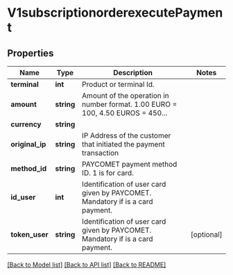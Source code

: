 # V1subscriptionorderexecutePayment

## Properties
Name | Type | Description | Notes
------------ | ------------- | ------------- | -------------
**terminal** | **int** | Product or terminal Id. | 
**amount** | **string** | Amount of the operation in number format. 1.00 EURO &#x3D; 100, 4.50 EUROS &#x3D; 450... | 
**currency** | **string** |  | 
**original_ip** | **string** | IP Address of the customer that initiated the payment transaction | 
**method_id** | **string** | PAYCOMET payment method ID. 1 is for card. | 
**id_user** | **int** | Identification of user card given by PAYCOMET. Mandatory if is a card payment. | 
**token_user** | **string** | Identification of user card given by PAYCOMET. Mandatory if is a card payment. | [optional] 

[[Back to Model list]](../../README.md#documentation-for-models) [[Back to API list]](../../README.md#documentation-for-api-endpoints) [[Back to README]](../../README.md)

